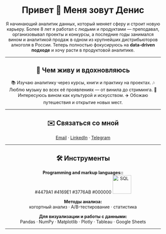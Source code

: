 <div align="center">

<h1>Привет 👋 Меня зовут Денис</h1>

<p>
Я начинающий аналитик данных, который меняет сферу и строит новую карьеру.  
Более 8 лет я работал с людьми и продуктами — преподавал, организовывал проекты и конкурсы,  
а последние годы занимался вином и аналитикой продаж в одном из крупнейших дистрибьюторов алкоголя в России.  
Теперь полностью фокусируюсь на <b>data-driven подходе</b> и хочу расти в продуктовой аналитике.
</p>

---
<h2>🌱 Чем живу и вдохновляюсь</h2>

<p>
📚 Изучаю аналитику через курсы, книги и практику на проектах.  
🎶 Люблю музыку во всех её проявлениях — от винила до стриминга.  
🍷 Интересуюсь вином как культурой и искусством.  
✈️ Обожаю путешествия и открытие новых мест.  
</p>

---

<h2>✉️ Связаться со мной</h2>
<p>
<a href="mailto:your.email@example.com">Email</a> ·
<a href="https://www.linkedin.com/">LinkedIn</a> ·
<a href="https://t.me/">Telegram</a>
</p>

---
<h2>🛠️ Инструменты</h2>

<p><b>Programming and markup languages::</b><br>
#4479A1 #4169E1 #3776AB #000000 <img src="https://cdn.jsdelivr.net/gh/devicons/devicon/icons/mysql/mysql-original.svg" alt="SQL" width="60">
</p>

<p><b>Методы анализа:</b><br>
когортный анализ · A/B-тестирование · статистика
</p>

<p><b>Для визуализации и работы с данными:</b><br>
Pandas · NumPy · Matplotlib · Plotly · Tableau · Google Sheets
</p>

---



</div>
